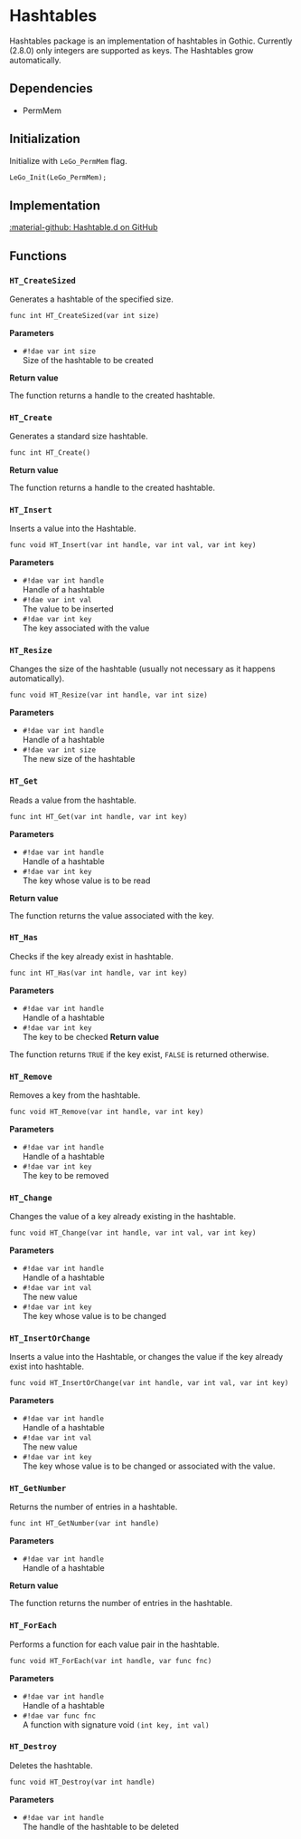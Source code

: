 # Hashtables
Hashtables package is an implementation of hashtables in Gothic. Currently (2.8.0) only integers are supported as keys. The Hashtables grow automatically.

    
## Dependencies

- PermMem

## Initialization
Initialize with `LeGo_PermMem` flag.
```dae
LeGo_Init(LeGo_PermMem);
```

## Implementation
[:material-github: Hashtable.d on GitHub](https://github.com/Lehona/LeGo/blob/dev/Hashtable.d)


## Functions

### `HT_CreateSized`
Generates a hashtable of the specified size.
```dae
func int HT_CreateSized(var int size)
```
**Parameters**

- `#!dae var int size`  
    Size of the hashtable to be created

**Return value**

The function returns a handle to the created hashtable.

### `HT_Create`
Generates a standard size hashtable.
```dae
func int HT_Create()
```
**Return value**

The function returns a handle to the created hashtable.

### `HT_Insert`
Inserts a value into the Hashtable.
```dae
func void HT_Insert(var int handle, var int val, var int key)
```
**Parameters**

- `#!dae var int handle`  
    Handle of a hashtable
- `#!dae var int val`  
    The value to be inserted
- `#!dae var int key`  
    The key associated with the value

### `HT_Resize`
Changes the size of the hashtable (usually not necessary as it happens automatically).
```dae
func void HT_Resize(var int handle, var int size)
```
**Parameters**

- `#!dae var int handle`  
    Handle of a hashtable
- `#!dae var int size`  
    The new size of the hashtable

### `HT_Get`
Reads a value from the hashtable.
```dae
func int HT_Get(var int handle, var int key)
```
**Parameters**

- `#!dae var int handle`  
    Handle of a hashtable
- `#!dae var int key`  
    The key whose value is to be read

**Return value**

The function returns the value associated with the key.

### `HT_Has`
Checks if the key already exist in hashtable.
```dae
func int HT_Has(var int handle, var int key)
```
**Parameters**

- `#!dae var int handle`  
    Handle of a hashtable
- `#!dae var int key`  
    The key to be checked 
**Return value**

The function returns `TRUE` if the key exist, `FALSE` is returned otherwise.

### `HT_Remove`
Removes a key from the hashtable.
```dae
func void HT_Remove(var int handle, var int key)
```
**Parameters**

- `#!dae var int handle`  
    Handle of a hashtable
- `#!dae var int key`  
    The key to be removed

### `HT_Change`
Changes the value of a key already existing in the hashtable.
```dae
func void HT_Change(var int handle, var int val, var int key)
```
**Parameters**

- `#!dae var int handle`  
    Handle of a hashtable
- `#!dae var int val`  
    The new value
- `#!dae var int key`  
    The key whose value is to be changed


### `HT_InsertOrChange`
Inserts a value into the Hashtable, or changes the value if the key already exist into hashtable.
```dae
func void HT_InsertOrChange(var int handle, var int val, var int key)
```
**Parameters**

- `#!dae var int handle`  
    Handle of a hashtable
- `#!dae var int val`  
    The new value
- `#!dae var int key`  
    The key whose value is to be changed or associated with the value.
### `HT_GetNumber`
Returns the number of entries in a hashtable.
```dae
func int HT_GetNumber(var int handle)
```
**Parameters**

- `#!dae var int handle`  
    Handle of a hashtable

**Return value**

The function returns the number of entries in the hashtable.

### `HT_ForEach`
Performs a function for each value pair in the hashtable.
```dae
func void HT_ForEach(var int handle, var func fnc)
```
**Parameters**

- `#!dae var int handle`  
    Handle of a hashtable
- `#!dae var func fnc`  
    A function with signature void `(int key, int val)`

### `HT_Destroy`
Deletes the hashtable.
```dae
func void HT_Destroy(var int handle)
```
**Parameters**

- `#!dae var int handle`  
    The handle of the hashtable to be deleted
